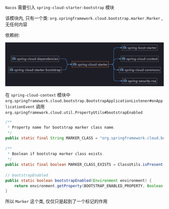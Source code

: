 `Nacos` 需要引入 `spring-cloud-starter-bootstrap` 模块

该模块内, 只有一个类: `org.springframework.cloud.bootstrap.marker.Marker` , 无任何内容

依赖树:

<img src="./images/spring-cloud-starter-bootstrap-dependencies-tree.png" alt="bootstrap 依赖树" style="zoom:150%;" />

在 `spring-cloud-context` 模块中 `org.springframework.cloud.bootstrap.BootstrapApplicationListener#onApplicationEvent` 调用 `org.springframework.cloud.util.PropertyUtils#bootstrapEnabled` 

```java
/**
 * Property name for bootstrap marker class name.
 */
public static final String MARKER_CLASS = "org.springframework.cloud.bootstrap.marker.Marker";

/**
 * Boolean if bootstrap marker class exists.
 */
public static final boolean MARKER_CLASS_EXISTS = ClassUtils.isPresent(MARKER_CLASS, null);

// bootstrapEnabled
public static boolean bootstrapEnabled(Environment environment) {
    return environment.getProperty(BOOTSTRAP_ENABLED_PROPERTY, Boolean.class, false) || MARKER_CLASS_EXISTS;
}
```

所以 `Marker` 这个类, 仅仅只是起到了一个标记的作用


